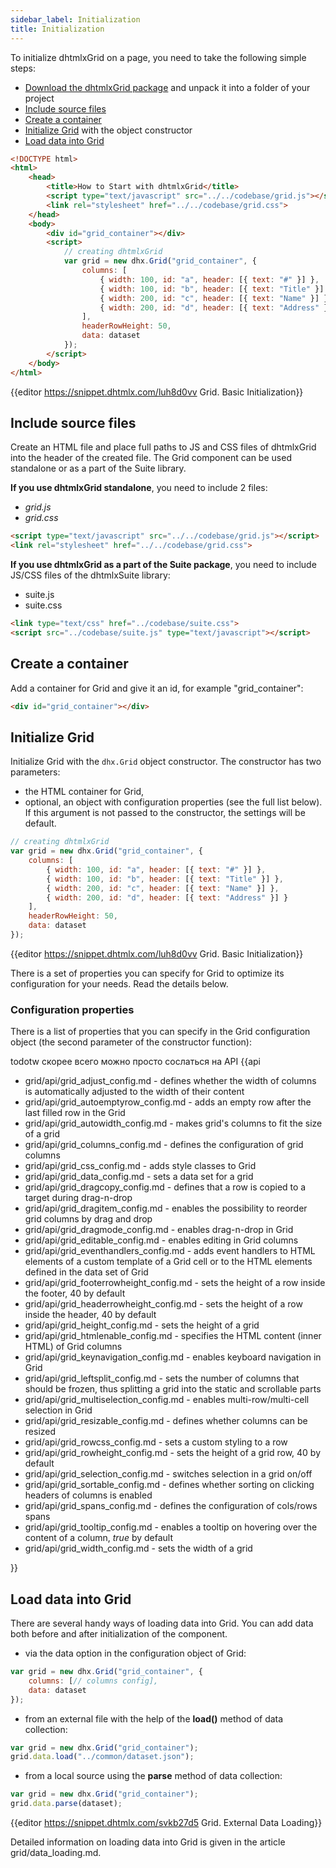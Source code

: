 ```yaml
---
sidebar_label: Initialization
title: Initialization
---          
```


To initialize dhtmlxGrid on a page, you need to take the following simple steps:

- [Download the dhtmlxGrid package](https://dhtmlx.com/docs/products/dhtmlxGrid/download.shtml) and unpack it into a folder of your project
- [Include source files](#includesourcefiles)
- [Create a container](#createcontainer)
- [Initialize Grid](#initializegrid) with the object constructor
- [Load data into Grid](#loaddata)

~~~html title="index.html"
<!DOCTYPE html>
<html>
    <head>
        <title>How to Start with dhtmlxGrid</title>         
        <script type="text/javascript" src="../../codebase/grid.js"></script>
        <link rel="stylesheet" href="../../codebase/grid.css">
    </head>
    <body>
    	<div id="grid_container"></div>
        <script>
            // creating dhtmlxGrid 
            var grid = new dhx.Grid("grid_container", {
    			columns: [
        			{ width: 100, id: "a", header: [{ text: "#" }] },
        			{ width: 100, id: "b", header: [{ text: "Title" }] },
        			{ width: 200, id: "c", header: [{ text: "Name" }] },
        			{ width: 200, id: "d", header: [{ text: "Address" }] }
    			],
    			headerRowHeight: 50,
    			data: dataset
			});
        </script>
    </body>
</html>
~~~

{{editor	https://snippet.dhtmlx.com/luh8d0vv	Grid. Basic Initialization}}

Include source files
--------------------

Create an HTML file and place full paths to JS and CSS files of dhtmlxGrid into the header of the created file. The Grid component can be used standalone or as a part of the Suite library.

**If you use dhtmlxGrid standalone**, you need to include 2 files:

- *grid.js*
- *grid.css*

~~~html
<script type="text/javascript" src="../../codebase/grid.js"></script>
<link rel="stylesheet" href="../../codebase/grid.css">
~~~

**If you use dhtmlxGrid as a part of the Suite package**, you need to include JS/CSS files of the dhtmlxSuite library:

- suite.js
- suite.css

~~~html
<link type="text/css" href="../codebase/suite.css">
<script src="../codebase/suite.js" type="text/javascript"></script>
~~~

Create a container 
-----------------

Add a container for Grid and give it an id, for example "grid_container":

~~~html title="index.html"
<div id="grid_container"></div>
~~~

Initialize Grid
----------------------

Initialize Grid with the `dhx.Grid` object constructor. The constructor has two parameters:

- the HTML container for Grid,
- optional, an object with configuration properties (see the full list below). If this argument is not passed to the constructor, the settings will be default.

~~~js
// creating dhtmlxGrid
var grid = new dhx.Grid("grid_container", {
    columns: [
        { width: 100, id: "a", header: [{ text: "#" }] },
        { width: 100, id: "b", header: [{ text: "Title" }] },
        { width: 200, id: "c", header: [{ text: "Name" }] },
        { width: 200, id: "d", header: [{ text: "Address" }] }
    ],
    headerRowHeight: 50,
    data: dataset
});
~~~

{{editor	https://snippet.dhtmlx.com/luh8d0vv	Grid. Basic Initialization}}

There is a set of properties you can specify for Grid to optimize its configuration for your needs. Read the details below.

### Configuration properties

There is a list of properties that you can specify in the Grid configuration object (the second parameter of the constructor function):

todotw скорее всего можно просто сослаться на API
{{api

- grid/api/grid_adjust_config.md - defines whether the width of columns is automatically adjusted to the width of their content
- grid/api/grid_autoemptyrow_config.md - adds an empty row after the last filled row in the Grid
- grid/api/grid_autowidth_config.md - makes grid's columns to fit the size of a grid
- grid/api/grid_columns_config.md - defines the configuration of grid columns
- grid/api/grid_css_config.md - adds style classes to Grid
- grid/api/grid_data_config.md - sets a data set for a grid
- grid/api/grid_dragcopy_config.md - defines that a row is copied to a target during drag-n-drop
- grid/api/grid_dragitem_config.md - enables the possibility to reorder grid columns by drag and drop
- grid/api/grid_dragmode_config.md - enables drag-n-drop in Grid
- grid/api/grid_editable_config.md - enables editing in Grid columns
- grid/api/grid_eventhandlers_config.md - adds event handlers to HTML elements of a custom template of a Grid cell or to the HTML elements defined in the data set of Grid
- grid/api/grid_footerrowheight_config.md - sets the height of a row inside the footer, 40 by default
- grid/api/grid_headerrowheight_config.md - sets the height of a row inside the header, 40 by default
- grid/api/grid_height_config.md - sets the height of a grid
- grid/api/grid_htmlenable_config.md - specifies the HTML content (inner HTML) of Grid columns
- grid/api/grid_keynavigation_config.md - enables keyboard navigation in Grid
- grid/api/grid_leftsplit_config.md - sets the number of columns that should be frozen, thus splitting a grid into the static and scrollable parts
- grid/api/grid_multiselection_config.md - enables multi-row/multi-cell selection in Grid
- grid/api/grid_resizable_config.md - defines whether columns can be resized
- grid/api/grid_rowcss_config.md - sets a custom styling to a row
- grid/api/grid_rowheight_config.md - sets the height of a grid row, 40 by default
- grid/api/grid_selection_config.md - switches selection in a grid on/off
- grid/api/grid_sortable_config.md - defines whether sorting on clicking headers of columns is enabled
- grid/api/grid_spans_config.md - defines the configuration of cols/rows spans
- grid/api/grid_tooltip_config.md - enables a tooltip on hovering over the content of a column, <i>true</i> by default
- grid/api/grid_width_config.md - sets the width of a grid

}}

Load data into Grid
------------------

There are several handy ways of loading data into Grid. You can add data both before and after initialization of the component.

- via the data option in the configuration object of Grid:

~~~js
var grid = new dhx.Grid("grid_container", {
    columns: [// columns config],
    data: dataset 
});
~~~

- from an external file with the help of the **load()** method of data collection:

~~~js
var grid = new dhx.Grid("grid_container");
grid.data.load("../common/dataset.json");
~~~

- from a local source using the **parse** method of data collection:

~~~js
var grid = new dhx.Grid("grid_container");
grid.data.parse(dataset);
~~~

{{editor	https://snippet.dhtmlx.com/svkb27d5	Grid. External Data Loading}}

Detailed information on loading data into Grid is given in the article grid/data_loading.md.

